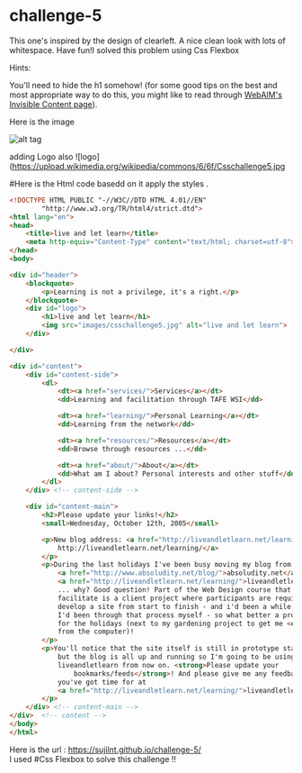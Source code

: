 # challenge-5
This one's inspired by the design of clearleft. A nice clean look with lots of whitespace. Have fun!I solved this problem using Css Flexbox

Hints:

You'll need to hide the h1 somehow! (for some good tips on the best and most appropriate way to do this, you might like to read through [WebAIM's Invisible Content page](http://webaim.org/techniques/css/invisiblecontent/)).

Here is the image 

![ alt tag ](https://upload.wikimedia.org/wikipedia/commons/f/fe/Csschallenge5.png)

adding Logo also ![logo](https://upload.wikimedia.org/wikipedia/commons/6/6f/Csschallenge5.jpg

#Here is the Html code basedd on it apply the styles .

```html
<!DOCTYPE HTML PUBLIC "-//W3C//DTD HTML 4.01//EN"
        "http://www.w3.org/TR/html4/strict.dtd">
<html lang="en">
<head>
    <title>live and let learn</title>
    <meta http-equiv="Content-Type" content="text/html; charset=utf-8">
</head>
<body>

<div id="header">
    <blockquote>
        <p>Learning is not a privilege, it's a right.</p>
    </blockquote>
    <div id="logo">
        <h1>live and let learn</h1>
        <img src="images/csschallenge5.jpg" alt="live and let learn">
    </div>

</div>

<div id="content">
    <div id="content-side">
        <dl>
            <dt><a href="services/">Services</a></dt>
            <dd>Learning and facilitation through TAFE WSI</dd>

            <dt><a href="learning/">Personal Learning</a></dt>
            <dd>Learning from the network</dd>

            <dt><a href="resources/">Resources</a></dt>
            <dd>Browse through resources ...</dd>

            <dt><a href="about/">About</a></dt>
            <dd>What am I about? Personal interests and other stuff</dd>
        </dl>
    </div> <!-- content-side -->

    <div id="content-main">
        <h2>Please update your links!</h2>
        <small>Wednesday, October 12th, 2005</small>

        <p>New blog address: <a href="http://liveandletlearn.net/learning/">
            http://liveandletlearn.net/learning/</a>
        </p>
        <p>During the last holidays I've been busy moving my blog from
            <a href="http://www.absoludity.net/blog/">absoludity.net</a> to
            <a href="http://liveandletlearn.net/learning/">liveandletlearn.net</a>
            ... why? Good question! Part of the Web Design course that I
            facilitate is a client project where participants are required to
            develop a site from start to finish - and i'd been a while since
            I'd been through that process myself - so what better a project
            for the holidays (next to my gardening project to get me <em>away</em>
            from the computer)!
        </p>
        <p>You'll notice that the site itself is still in prototype stage,
            but the blog is all up and running so I'm going to be using
            liveandletlearn from now on. <strong>Please update your
                bookmarks/feeds</strong>! And please give me any feedback
            you've got time for at
            <a href="http://liveandletlearn.net/learning/">liveandletlearn.net</a>!
        </p>
    </div> <!-- content-main -->
</div>  <!-- content -->
</body>
</html>
```
Here is the url : https://sujilnt.github.io/challenge-5/ <br>
I used #Css Flexbox to solve this challenge !!
